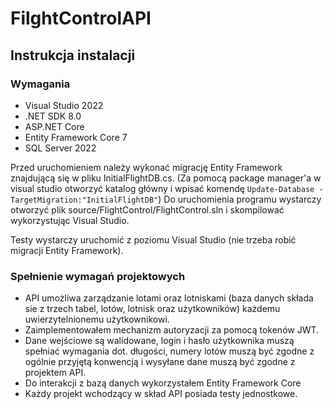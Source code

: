# FilghtControlAPI

## Instrukcja instalacji

### Wymagania
  - Visual Studio 2022
  - .NET SDK 8.0
  - ASP.NET Core
  - Entity Framework Core 7
  - SQL Server 2022

Przed uruchomieniem należy wykonać migrację Entity Framework znajdującą się w pliku InitialFlightDB.cs.
(Za pomocą package manager'a w visual studio otworzyć katalog główny i wpisać komendę `Update-Database -TargetMigration:"InitialFlightDB"`)
Do uruchomienia programu wystarczy otworzyć plik source/FlightControl/FlightControl.sln i skompilować wykorzystując Visual Studio.

Testy wystarczy uruchomić z poziomu Visual Studio (nie trzeba robić migracji Entity Framework).

### Spełnienie wymagań projektowych
 - API umożliwa zarządzanie lotami oraz lotniskami (baza danych składa sie z trzech tabel, lotów, lotnisk oraz użytkowników) każdemu uwierzytelnionemu użytkownikowi.
 - Zaimplementowałem mechanizm autoryzacji za pomocą tokenów JWT.
 - Dane wejściowe są walidowane, login i hasło użytkownika muszą spełniać wymagania dot. długości, numery lotów muszą być zgodne z ogólnie przyjętą konwencją i wysyłane dane muszą być zgodne z projektem API.
 - Do interakcji z bazą danych wykorzystałem Entity Framework Core
 - Każdy projekt wchodzący w skład API posiada testy jednostkowe.
